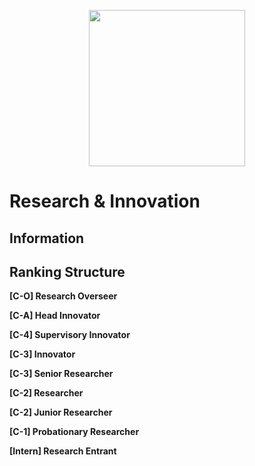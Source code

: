 <p align="center">
  <img src="/../main/Logos%20%26%20Emblems/corvus_r&i.png" height="250" width="250"/></center>
</p>

# Research & Innovation

## Information

## Ranking Structure
**[C-O] Research Overseer**</br>

**[C-A] Head Innovator**</br>

**[C-4] Supervisory Innovator**</br>

**[C-3] Innovator**</br>

**[C-3] Senior Researcher**</br>

**[C-2] Researcher**</br>

**[C-2] Junior Researcher**</br>

**[C-1] Probationary Researcher**</br>

**[Intern] Research Entrant**</br>